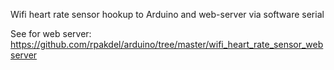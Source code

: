 Wifi heart rate sensor hookup to Arduino and web-server via software serial

See for web server: https://github.com/rpakdel/arduino/tree/master/wifi_heart_rate_sensor_webserver
